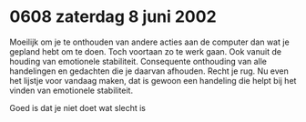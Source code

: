 # 0608 zaterdag 8 juni 2002
Moeilijk om je te onthouden van andere acties aan de computer dan wat je gepland hebt om te doen. Toch voortaan zo te werk gaan. Ook vanuit de houding van emotionele stabiliteit. Consequente onthouding van alle handelingen en gedachten die je daarvan afhouden. Recht je rug. Nu even het lijstje voor vandaag maken, dat is gewoon een handeling die helpt bij het vinden van emotionele stabiliteit.

Goed is
dat je niet doet wat slecht is
